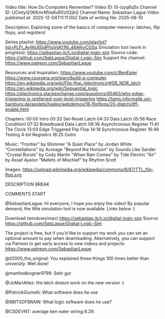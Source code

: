 Video title: How Do Computers Remember?
Video ID: I0-izyq6q5s 
Channel ID: UCmtyQOKKmrMVaKuRXz02jbQ 
Channel Name: Sebastian Lague 
Video published at: 2020-12-04T11:11:00Z 
Date of writing file: 2025-08-10 

Description: 
 Exploring some of the basics of computer memory: latches, flip flops, and registers!

Series playlist: https://www.youtube.com/playlist?list=PLFt_AvWsXl0dPhqVsKt1Ni_46ARyiCGSq
Simulation tool (work in progress): https://sebastian.itch.io/digital-logic-sim
Source code: https://github.com/SebLague/Digital-Logic-Sim
Support the channel: https://www.patreon.com/SebastianLague

Resources and Inspiration:
https://www.youtube.com/c/BenEater
https://www.coursera.org/learn/build-a-computer
https://en.wikipedia.org/wiki/Flip-flop_(electronics)#SR_NOR_latch
https://en.wikipedia.org/wiki/Sequential_logic
https://electronics.stackexchange.com/questions/65463/why-edge-triggering-is-preferred-over-level-triggering
https://tams.informatik.uni-hamburg.de/applets/hades/webdemos/16-flipflops/20-dlatch/dff-enable.html

Chapters:
00:00 Intro
00:33 Set-Reset Latch
04:33 Data Latch
05:56 Race Condition!
07:32 Breadboard Data Latch
09:36 Asynchronous Register
11:41 The Clock
13:03 Edge Triggered Flip Flop
14:18 Synchronous Register
16:48 Testing 4-bit Registers
18:25 Outro

Music:
"Frontier" by Shimmer
"A Quiet Place" by Jordan White
"Constellations" by Acreage
"Beyond the Horizon" by Sounds Like Sander
"Crystal Bursts" by Cody Martin
"When Rain Comes" by Tide Electric
"Air" by Assaf Ayalon
"Mallets of Mischief" by Rhythm Scott

Images:
https://upload.wikimedia.org/wikipedia/commons/8/87/TTL_flip-flop.svg


DESCRIPTION BREAK



COMMENTS START



@SebastianLague:
Hi everyone, I hope you enjoy the video!
By popular demand, the little simulation tool is now available. Links below :)

Download (windows/mac) https://sebastian.itch.io/digital-logic-sim
Source: https://github.com/SebLague/Digital-Logic-Sim

The project is free, but if you'd like to support my work you can set an optional amount to pay when downloading. Alternatively, you can support via Patreon to get early access to new videos and projects: https://www.patreon.com/SebastianLague


@it2000_the_original:
You explained these things 100 times better than university. Well done!


@manfredbogner9799:
Sehr gut


@JoMariAltez:
the latch doesnt work on the new version :)


@PatrickGiumelli:
What software does he use


@8BITSOFBRAIN:
What logic software does he use?


@CSDEVNT:
average ben eater wiring 8:29:
